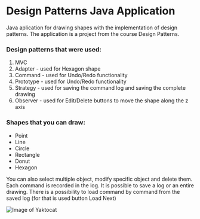 # Design Patterns Java Application
Java aplication for drawing shapes with the implementation of design patterns. The application is a project from the course Design Patterns.

### Design patterns that were used:
1. MVC
2. Adapter - used for Hexagon shape
3. Command - used for Undo/Redo functionality
4. Prototype - used for Undo/Redo functionality
5. Strategy - used for saving the command log and saving the complete drawing
6. Observer - used for Edit/Delete buttons to move the shape along the z axis 

### Shapes that you can draw:
* Point
* Line
* Circle
* Rectangle
* Donut
* Hexagon

You can also select multiple object, modify specific object and delete them.
Each command is recorded in the log. It is possible to save a log or an entire drawing.
There is a possibility to load command by command from the saved log (for that is used button Load Next)

![Image of Yaktocat](https://i.imgur.com/R8Bmq6s.png)
